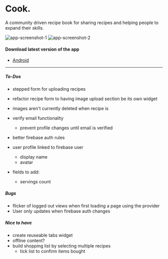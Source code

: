 # Cook.

A community driven recipe book for sharing recipes and helping people to expand their skills.

![app-screenshot-1](assets/images/screenshot-1.png)    ![app-screenshot-2](assets/images/screenshot-2.png)

#### Download latest version of the app

- [Android](https://github.com/Lith1um/Cook./blob/master/release/android/Cook.apk)

---

##### To-Dos

- stepped form for uploading recipes
- refactor recipe form to having image upload section be its own widget
- images aren't currently deleted when recipe is
- verify email functionality
  - prevent profile changes until email is verified
- better firebase auth rules
- user profile linked to firebase user
  - display name
  - avatar

- fields to add:
  - servings count


##### Bugs

- flicker of logged out views when first loading a page using the provider
- User only updates when firebase auth changes

##### Nice to have

- create reuseable tabs widget
- offline content?
- build shopping list by selecting multiple recipes
  - tick list to confirm items bought